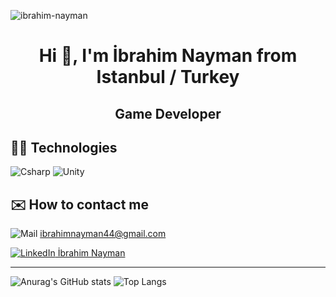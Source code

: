 <p align="left"> <img src="https://komarev.com/ghpvc/?username=ibrahim-nayman" alt="ibrahim-nayman" /> </p>
<h1 align="center">Hi 👋, I'm İbrahim Nayman from Istanbul / Turkey
<h2 align="center">Game Developer
  
## 🧑‍💻 Technologies

![Csharp](https://i.ibb.co/fQHDQRp/Background.png)
![Unity](https://i.ibb.co/qCnfWw9/Background-1.png)


## ✉️ How to contact me

![Mail](https://i.ibb.co/wYK4D81/iconfinder-6296671-microsoft-office-office365-outlook-icon-32px.png)
<a href="mailto:ibrahimnayman44@gmail.com"> ibrahimnayman44@gmail.com </a>

[![LinkedIn](https://i.ibb.co/3fHd1cc/linkedin-socialnetwork-17441.png) İbrahim Nayman](https://www.linkedin.com/in/ibrahim-nayman/)

----

![Anurag's GitHub stats](https://github-readme-stats.vercel.app/api?username=ibrahim-nayman&show_icons=true&theme=radical)
![Top Langs](https://github-readme-stats.vercel.app/api/top-langs/?username=ibrahim-nayman&show_icons=true&theme=radical)

<!--
Here are some ideas to get you started:

- 🔭 I’m currently working on ...
- 🌱 I’m currently learning ...
- 👯 I’m looking to collaborate on ...
- 🤔 I’m looking for help with ...
- 💬 Ask me about ...
- 📫 How to reach me: ...
- 😄 Pronouns: ...
- ⚡ Fun fact: ...
-->
